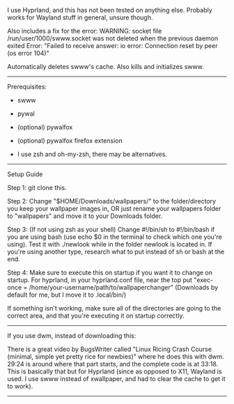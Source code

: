 
I use Hyprland, and this has not been tested on anything else. Probably works for Wayland stuff in general, unsure though.

Also includes a fix for the error:
WARNING: socket file /run/user/1000/swww.socket was not deleted when the previous daemon exited
Error: "Failed to receive answer: io error: Connection reset by peer (os error 104)"

Automatically deletes swww's cache. Also kills and initializes swww.

----------------------------------------------------------
Prerequisites:
- swww
- pywal
- (optional) pywalfox
- (optional) pywalfox firefox extension

- I use zsh and oh-my-zsh, there may be alternatives.
----------------------------------------------------------

Setup Guide

Step 1: git clone this. 

Step 2: Change "$HOME/Downloads/wallpapers/" to the folder/directory you keep your wallpaper images in, OR just rename your wallpapers folder to "wallpapers" and move it to your Downloads folder.

Step 3: (If not using zsh as your shell) Change #!/bin/sh to #!/bin/bash if you are using bash (use echo $0 in the terminal to check which one you're using). Test it with ./newlook while in the folder newlook is located in. If you're using another type, research what to put instead of sh or bash at the end.

Step 4: Make sure to execute this on startup if you want it to change on startup. For hyprland, in your hyprland.conf file, near the top put "exec-once = /home/your-username/path/to/wallpaperchanger" (Downloads by default for me, but I move it to .local/bin/)

If something isn't working, make sure all of the directories are going to the correct area, and that you're executing it on startup correctly.

----------------------------------------------------------

If you use dwm, instead of downloading this:

There is a great video by BugsWriter called "Linux Ricing Crash Course (minimal, simple yet pretty rice for newbies)" where he does this with dwm. 29:24 is around where that part starts, and the complete code is at 33:18. This is basically that but for Hyprland (since as opposed to X11, Wayland is used. I use swww instead of xwallpaper, and had to clear the cache to get it to work).

-----------------------------------------------------------
